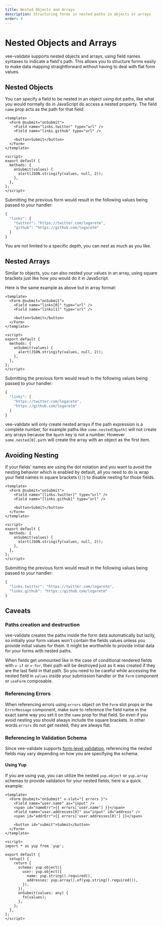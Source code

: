 ```yaml
---
title: Nested Objects and Arrays
description: Structuring forms in nested paths in objects or arrays
order: 4
---
```


# Nested Objects and Arrays

vee-validate supports nested objects and arrays, using field names syntaxes to indicate a field's path. This allows you to structure forms easily to make data mapping straightforward without having to deal with flat form values.

## Nested Objects

You can specify a field to be nested in an object using dot paths, like what you would normally do in JavaScript do access a nested property. The field `name` prop acts as the path for that field:

```vue
<template>
  <Form @submit="onSubmit">
    <Field name="links.twitter" type="url" />
    <Field name="links.github" type="url" />

    <button>Submit</button>
  </Form>
</template>

<script>
export default {
  methods: {
    onSubmit(values) {
      alert(JSON.stringify(values, null, 2));
    },
  },
};
</script>
```

Submitting the previous form would result in the following values being passed to your handler:

```js
{
  "links": {
    "twitter": "https://twitter.com/logaretm",
    "github": "https://github.com/logaretm"
  }
}
```

You are not limited to a specific depth, you can nest as much as you like.

## Nested Arrays

Similar to objects, you can also nested your values in an array, using square brackets just like how you would do it in JavaScript.

Here is the same example as above but in array format:

```vue
<template>
  <Form @submit="onSubmit">
    <Field name="links[0]" type="url" />
    <Field name="links[1]" type="url" />

    <button>Submit</button>
  </Form>
</template>

<script>
export default {
  methods: {
    onSubmit(values) {
      alert(JSON.stringify(values, null, 2));
    },
  },
};
</script>
```

Submitting the previous form would result in the following values being passed to your handler:

```js
{
  "links": [
    "https://twitter.com/logaretm",
    "https://github.com/logaretm"
  ]
}
```

<doc-tip type="warn">

vee-validate will only create nested arrays if the path expression is a complete number, for example paths like `some.nested[0path]` will not create any arrays because the `0path` key is not a number. However `some.nested[0].path` will create the array with an object as the first item.

</doc-tip>

## Avoiding Nesting

If your fields' names are using the dot notation and you want to avoid the nesting behavior which is enabled by default, all you need to do is wrap your field names in square brackets (`[]`) to disable nesting for those fields.

```vue
<template>
  <Form @submit="onSubmit">
    <Field name="[links.twitter]" type="url" />
    <Field name="[links.github]" type="url" />

    <button>Submit</button>
  </Form>
</template>

<script>
export default {
  methods: {
    onSubmit(values) {
      alert(JSON.stringify(values, null, 2));
    },
  },
};
</script>
```

Submitting the previous form would result in the following values being passed to your handler:

```js
{
  "links.twitter": "https://twitter.com/logaretm",
  "links.github": "https://github.com/logaretm"
}
```

## Caveats

### Paths creation and destruction

vee-validate creates the paths inside the form data automatically but lazily, so initially your form values won't contain the fields values unless you provide initial values for them. It might be worthwhile to provide initial data for your forms with nested paths.

When fields get unmounted like in the case of conditional rendered fields with `v-if` or `v-for`, their path will be destroyed just as it was created if they are the last field in that path. So you need to be careful while accessing the nested field in `values` inside your submission handler or the `Form` component or `useForm` composable.

### Referencing Errors

When referencing errors using `errors` object on the `Form` slot props or the `ErrorMessage` component, make sure to reference the field name in the exact same way you set it on the `name` prop for that field. So even if you avoid nesting you should always include the square brackets. In other words `errors` do not get nested, they are always flat.

### Referencing In Validation Schema

Since vee-validate supports [form-level validation](/guide/validation#form-level-validation), referencing the nested fields may vary depending on how you are specifying the schema.

#### Using Yup

If you are using yup, you can utilize the nested `yup.object` or `yup.array` schemas to provide validation for your nested fields, here is a quick example:

```vue
<template>
  <Form @submit="onSubmit" v-slot="{ errors }">
    <Field name="user.name" as="input" />
    <span id="nameErr">{{ errors['user.name'] }}</span>
    <Field name="user.addresses[0]" as="input" id="address" />
    <span id="addrErr">{{ errors['user.addresses[0]'] }}</span>

    <button id="submit">Submit</button>
  </Form>
</template>

<script>
import * as yup from 'yup';

export default {
  setup() {
    return {
      schema: yup.object({
        user: yup.object({
          name: yup.string().required(),
          addresses: yup.array().of(yup.string().required()),
        }),
      }),
      onSubmit(values: any) {
        fn(values);
      },
    };
  },
};
</script>
```
